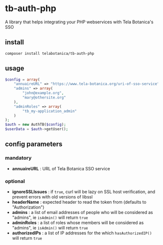 # tb-auth-php
A library that helps integrating your PHP webservices with Tela Botanica's SSO

## install
```
composer install telabotanica/tb-auth-php
```

## usage
```php
$config = array(
	"annuaireURL" => "https://www.tela-botanica.org/uri-of-sso-service",
	"admins" => array(
		"john@example.org",
		"mary@othersite.org"
	),
	"adminRoles" => array(
		"tb_my-application_admin"
	)
);
$auth = new AuthTB($config);
$userData = $auth->getUser();
```

## config parameters
### mandatory
- __annuaireURL__ : URL of Tela Botanica SSO service

### optional
- __ignoreSSLIssues__ : if `true`, curl will be lazy on SSL host verification, and prevent errors with old versions of libssl
- __headerName__ : expected header to read the token from (defaults to "Authorization")
- __admins__ : a list of email addresses of people who will be considered as "admins", ie `isAdmin()` will return `true`
- __adminRoles__ : a list of roles whose members will be considered as "admins", ie `isAdmin()` will return `true`
- __authorizedIPs__ : a list of IP addresses for the which `hasAuthorizedIP()` will return `true`
